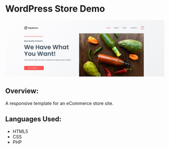 # WordPress Store Demo
![store image][logo]

[logo]: https://github.com/pkcnj/pkcnj/blob/main/store.JPG "Store Image"

## Overview:
A responsive template for an eCommerce store site.





## Languages Used:
* HTML5
* CSS
* PHP
